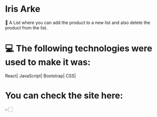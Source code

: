 # Iris Arke

 📃 A List where you can add the product to a new list and also delete the product from the list.

 # 💻 The following technologies were used to make it was:
React| JavaScript| Bootstrap| CSS|

# You can check the site here:
 👉🏻 

